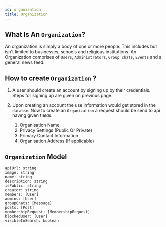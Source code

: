 ```yaml
---
id: organization
title: Organization
---
```


## What Is An `Organization`?

An organization is simply a body of one or more people. This includes but isn't limited to businesses, schools and religious institutions. An Organization comprises of `Users`, `Administrators`, `Group chats`, `Events` and a general news feed.

## How to create `Organization` ?

1. A user should create an account by signing up by their credentials. Steps for signing up are given on previous page.

2. Upon creating an account the use information would get stored in the `databse`. Now to create an `Organization` a request should be send to api having given fields.

   1. Organisation Name,
   2. Privacy Settings (Public Or Private)
   3. Primary Contact Information
   4. Organisation Address (If applicable)

## `Organization` Model

    apiUrl: string
    image: string
    name: string
    description: string
    isPublic: string
    creator: string
    members: [User]
    admins: [User]
    groupChats: [Message]
    posts: [Post]
    membershipRequest: [MembershipRequest]
    blockedUser: [User]
    visibleInSearch: boolean
